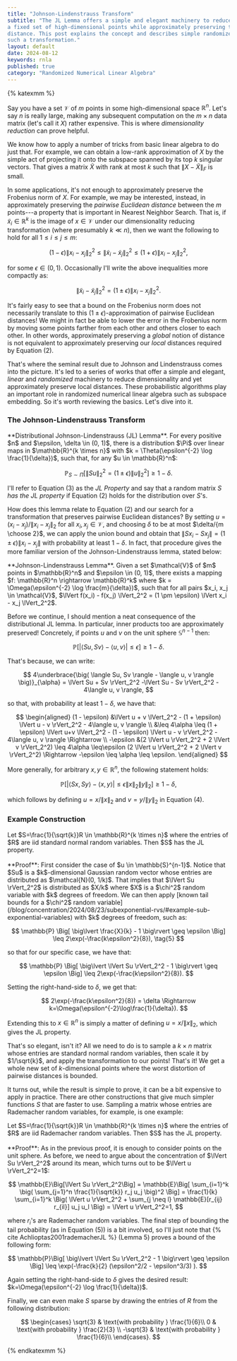 ```yaml
---
title: "Johnson-Lindenstrauss Transform"
subtitle: "The JL Lemma offers a simple and elegant machinery to reduce the dimensionality of
a fixed set of high-dimensional points while approximately preserving their pairwise Euclidean
distance. This post explains the concept and describes simple randomized constructions of
such a transformation."
layout: default
date: 2024-08-12
keywords: rnla
published: true
category: "Randomized Numerical Linear Algebra"
---
```


{% katexmm %}

Say you have a set $\mathcal{V}$ of $m$ points in some high-dimensional space $\mathbb{R}^n$. Let's say $n$ is really large, making any subsequent computation on the $m \times n$ data matrix (let's call it $X$) rather expensive. This is where *dimensionality reduction* can prove helpful.



We know how to apply a number of tricks from basic linear algebra to do just that. For example, we can obtain a low-rank approximation of $X$ by the simple act of projecting it onto the subspace spanned by its top $k$ singular vectors. That gives a matrix $\tilde{X}$ with rank at most $k$ such that $\lVert X - \tilde{X} \rVert_F$ is small.



In some applications, it's not enough to approximately preserve the Frobenius norm of $X$. For example, we may be interested, instead, in approximately preserving the *pairwise Euclidean distance* between the $m$ points---a property that is important in Nearest Neighbor Search. That is, if $\tilde{x}_i \in \mathbb{R}^k$ is the image of $x \in \mathcal{V}$ under our dimensionality reducing transformation (where presumably $k \ll n$), then we want the following to hold for all $1 \leq i \leq j \leq m$: 

$$
(1-\epsilon) \lVert x_i - x_j \rVert_2^2 \leq \lVert \tilde{x}_i - \tilde{x}_j \rVert_2^2 \leq (1+\epsilon) \lVert x_i - x_j \rVert_2^2, \tag{1}
$$

for some $\epsilon \in (0, 1)$. Occasionally I'll write the above inequalities more compactly as:

$$
\lVert \tilde{x}_i - \tilde{x}_j\lVert_2^2 = (1\pm \epsilon) \lVert x_i - x_j \rVert_2^2. \tag{2}
$$



It's fairly easy to see that a bound on the Frobenius norm does not necessarily translate to this $(1 \pm \epsilon)$-approximation of pairwise Euclidean distances! We might in fact be able to lower the error in the Frobenius norm by moving some points farther from each other and others closer to each other. In other words, approximately preserving a *global* notion of distance is not equivalent to approximately preserving our *local* distances required by Equation (2).



That's where the seminal result due to Johnson and Lindenstrauss comes into the picture. It's led to a series of works that offer a simple and elegant, *linear* and *randomized* machinery to reduce dimensionality and yet approximately preserve local distances. These probabilistic algorithms play an important role in randomized numerical linear algebra such as subspace embedding. So it's worth reviewing the basics. Let's dive into it.

### The Johnson-Lindenstrauss Transform

<div class="callout-yellow" markdown="1">
<div class="with-margin" markdown="1">
**Distributional Johnson-Lindenstrauss (JL) Lemma**. For every positive $n$ and $\epsilon, \delta \in (0, 1)$, there is a distribution $\Pi$ over linear maps in $\mathbb{R}^{k \times n}$ with $k = \Theta(\epsilon^{-2} \log \frac{1}{\delta})$, such that, for any $u \in \mathbb{R}^n$:

$$
\mathbb{P}_{S \sim \Pi}\big[ \lVert Su \rVert_2^2 = (1 \pm \epsilon) \lVert u \rVert_2^2 \big] \geq 1 - \delta. \tag{3}
$$

</div>
</div>

I'll refer to Equation (3) as the *JL Property* and say that a random matrix $S$ *has the JL property* if Equation (2) holds for the distribution over $S$'s.



How does this lemma relate to Equation (2) and our search for a transformation that preserves pairwise Euclidean distances? By setting $u = (x_i - x_j) / \lVert x_i - x_j \rVert_2$ for all $x_i, x_j \in \mathcal{V}$, and choosing $\delta$ to be at most $\delta/{m \choose 2}$, we can apply the union bound and obtain that $\lVert Sx_i - Sx_j \lVert = (1\pm \epsilon) \lVert x_i - x_j \rVert$ with probability at least $1 - \delta$. In fact, that procedure gives the more familiar version of the Johnson-Lindenstrauss lemma, stated below:

<div class="callout-yellow" markdown="1">
<div class="with-margin" markdown="1">
**Johnson-Lindenstrauss Lemma**. Given a set $\mathcal{V}$ of $m$ points in $\mathbb{R}^n$ and $\epsilon \in (0, 1)$, there exists a mapping $f: \mathbb{R}^n \rightarrow \mathbb{R}^k$ where $k = \Omega(\epsilon^{-2} \log \frac{m}{\delta})$, such that for all pairs $x_i, x_j \in \mathcal{V}$, $\lVert f(x_i) - f(x_j) \lVert_2^2 = (1 \pm \epsilon) \lVert x_i - x_j \lVert_2^2$.
</div>
</div>


Before we continue, I should mention a neat consequence of the distributional JL lemma. In particular, inner products too are approximately preserved! Concretely, if points $u$ and $v$ on the unit sphere $\mathbb{S}^{n-1}$ then:

$$
\mathbb{P} \Big[ \big\lvert \langle Su, Sv \rangle - \langle u, v \rangle \big\rvert \leq \epsilon \big] \geq 1 - \delta. \tag{4}
$$

That's because, we can write:

$$
4\underbrace{\big( \langle Su, Sv \rangle - \langle u, v \rangle \big)}_{\alpha} = \lVert Su + Sv \rVert_2^2 -\lVert Su - Sv \rVert_2^2 - 4\langle u, v \rangle,
$$

so that, with probability at least $1 - \delta$, we have that:

$$
\begin{aligned}
(1 - \epsilon) &\lVert u + v \lVert_2^2 - (1 + \epsilon) \lVert u - v \rVert_2^2 - 4\langle u, v \rangle \\
&\leq 4\alpha \leq (1 + \epsilon) \lVert u+v \lVert_2^2 - (1 - \epsilon) \lVert u - v \rVert_2^2 - 4\langle u, v \rangle \Rightarrow \\
-\epsilon &(2 \lVert u \rVert_2^2 + 2 \lVert v \rVert_2^2) \leq 4\alpha \leq\epsilon (2 \lVert u \rVert_2^2 + 2 \lVert v \rVert_2^2) \Rightarrow
-\epsilon \leq \alpha \leq \epsilon.
\end{aligned}
$$



More generally, for arbitrary $x, y \in \mathbb{R}^n$, the following statement holds:

$$
\mathbb{P} \Big[ \big\lvert \langle Sx, Sy \rangle - \langle x, y \rangle \big\rvert \leq \epsilon \lVert x \rVert_2 \lVert y \rVert_2  \big] \geq 1 - \delta,
$$

which follows by defining $u=x/\lVert x \rVert_2$ and $v=y/\lVert y\rVert_2$ in Equation (4).

### Example Construction

<div class="callout-yellow" markdown="1">
<div class="with-margin" markdown="1">
Let $S=\frac{1}{\sqrt{k}}R \in \mathbb{R}^{k \times n}$ where the entries of $R$ are iid standard normal random variables. Then $S$ has the JL property.
</div>
</div>

<br>

<div class="callout-gray" markdown="1">
<div class="with-margin" markdown="1">
**Proof**: First consider the case of $u \in \mathbb{S}^{n-1}$. Notice that $Su$ is a $k$-dimensional Gaussian random vector whose entries are distributed as $\mathcal{N}(0, 1/k)$. That implies that $\lVert Su \rVert_2^2$ is distributed as $X/k$ where $X$ is a $\chi^2$ random variable with $k$ degrees of freedom. We can then apply [known tail bounds for a $\chi^2$ random variable](/blog/concentration/2024/08/23/subexponential-rvs/#example-sub-exponential-variables) with $k$ degrees of freedom, such as:

$$
\mathbb{P} \Big[ \big\lvert \frac{X}{k} - 1 \big\rvert \geq \epsilon \Big] \leq 2\exp(-\frac{k\epsilon^2}{8}), \tag{5}
$$

so that for our specific case, we have that:

$$
\mathbb{P} \Big[ \big\lvert \lVert Su \rVert_2^2 - 1 \big\rvert \geq \epsilon \Big] \leq 2\exp(-\frac{k\epsilon^2}{8}).
$$

Setting the right-hand-side to $\delta$, we get that:

$$
2\exp(-\frac{k\epsilon^2}{8}) = \delta \Rightarrow k=\Omega(\epsilon^{-2}\log\frac{1}{\delta}).
$$

Extending this to $x \in \mathbb{R}^n$ is simply a matter of defining $u = x/\lVert x \rVert_2$, which gives the JL property.
</div>
</div>


That's so elegant, isn't it? All we need to do is to sample a $k \times n$ matrix whose entries are standard normal random variables, then scale it by $1/\sqrt{k}$, and apply the transformation to our points! That's it! We get a whole new set of $k$-dimensional points where the worst distortion of pairwise distances is bounded.



It turns out, while the result is simple to prove, it can be a bit expensive to apply in practice. There are other constructions that give much simpler functions $S$ that are faster to use. Sampling a matrix whose entries are Rademacher random variables, for example, is one example:


<div class="callout-yellow" markdown="1">
<div class="with-margin" markdown="1">
Let $S=\frac{1}{\sqrt{k}}R \in \mathbb{R}^{k \times n}$ where the entries of $R$ are iid Rademacher random variables. Then $S$ has the JL property.
</div>
</div>

<br>

<div class="callout-gray" markdown="1">
<div class="with-margin" markdown="1">
**Proof**: As in the previous proof, it is enough to consider points on the unit sphere. As before, we need to argue about the concentration of $\lVert Su \rVert_2^2$ around its mean, which turns out to be $\lVert u \rVert_2^2=1$:

$$
\mathbb{E}\Big[\lVert Su \rVert_2^2\Big] = \mathbb{E}\Big[ \sum_{i=1}^k \big( \sum_{j=1}^n \frac{1}{\sqrt{k}} r_j u_j \big)^2 \Big] = \frac{1}{k} \sum_{i=1}^k \Big( \lVert u \rVert_2^2 + \sum_{j \neq l} \mathbb{E}[r_{ij} r_{il}] u_j u_l \Big) = \lVert u \rVert_2^2=1,
$$

where $r_i$'s are Rademacher random variables. The final step of bounding the tail probability (as in Equation (5)) is a bit involved, so I'll just note that {% cite Achlioptas2001rademacherJL %} (Lemma 5) proves a bound of the following form:

$$
\mathbb{P}\Big[ \big\lvert \lVert Su \rVert_2^2 - 1 \big\rvert \geq \epsilon \Big] \leq \exp(-\frac{k}{2} (\epsilon^2/2 - \epsilon^3/3) ).
$$

Again setting the right-hand-side to $\delta$ gives the desired result: $k=\Omega(\epsilon^{-2} \log \frac{1}{\delta})$.
</div>
</div>


Finally, we can even make $S$ sparse by drawing the entries of $R$ from the following distribution:

$$
\begin{cases}
\sqrt{3} & \text{with probability } \frac{1}{6}\\
0 & \text{with probability } \frac{2}{3} \\
-\sqrt{3} & \text{with probability } \frac{1}{6}\\ 
\end{cases}.
$$

{% endkatexmm %}